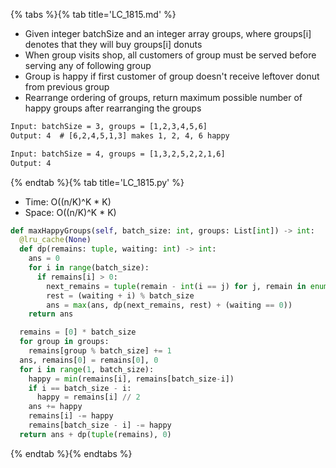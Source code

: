 {% tabs %}{% tab title='LC_1815.md' %}

* Given integer batchSize and an integer array groups, where groups[i] denotes that they will buy groups[i] donuts
* When group visits shop, all customers of group must be served before serving any of following group
* Group is happy if first customer of group doesn't receive leftover donut from previous group
* Rearrange ordering of groups, return maximum possible number of happy groups after rearranging the groups

```txt
Input: batchSize = 3, groups = [1,2,3,4,5,6]
Output: 4  # [6,2,4,5,1,3] makes 1, 2, 4, 6 happy

Input: batchSize = 4, groups = [1,3,2,5,2,2,1,6]
Output: 4
```

{% endtab %}{% tab title='LC_1815.py' %}

* Time: O((n/K)^K * K)
* Space: O((n/K)^K * K)

```py
def maxHappyGroups(self, batch_size: int, groups: List[int]) -> int:
  @lru_cache(None)
  def dp(remains: tuple, waiting: int) -> int:
    ans = 0
    for i in range(batch_size):
      if remains[i] > 0:
        next_remains = tuple(remain - int(i == j) for j, remain in enumerate(remains))
        rest = (waiting + i) % batch_size
        ans = max(ans, dp(next_remains, rest) + (waiting == 0))
    return ans

  remains = [0] * batch_size
  for group in groups:
    remains[group % batch_size] += 1
  ans, remains[0] = remains[0], 0
  for i in range(1, batch_size):
    happy = min(remains[i], remains[batch_size-i])
    if i == batch_size - i:
      happy = remains[i] // 2
    ans += happy
    remains[i] -= happy
    remains[batch_size - i] -= happy
  return ans + dp(tuple(remains), 0)
```

{% endtab %}{% endtabs %}
